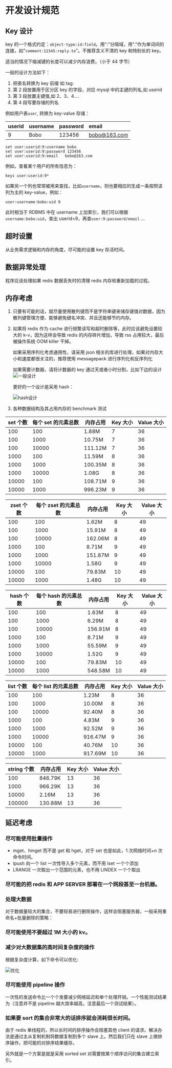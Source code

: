 # 开发设计规范

## Key 设计

key 的一个格式约定：`object-type:id:field`。用":"分隔域，用"."作为单词间的连接，如"`comment:12345:reply.to`"。不推荐含义不清的 key 和特别长的 key。

适当的情况下缩减键的长度可以减少内存浪费。（小于 44 字节）

一般的设计方法如下：

1. 把表名转换为 key 前缀 如 tag:
2. 第 2 段放置用于区分区 key 的字段，对应 mysql 中的主键的列名,如 userid
3. 第 3 段放置主键值,如 2、3、4....
4. 第 4 段写要存储的列名

例如用户表`user`, 转换为 key-value 存储：

| userid | username | password | email        |
| :----- | :------- | :------- | :----------- |
| 9      | Bobo     | 123456   | bobo@163.com |

```shell
set user:userid:9:username bobo
set user:userid:9:password 123456
set user:userid:9:email   bobo@163.com
```

例如，查看某个用户的所有信息为：

```shell
keys user:userid:9*
```

如果另一个列也常常被用来查找，比如`username`，则也要相应的生成一条按照该列为主的 key-value，例如：

```shell
user:username:bobo:uid 9
```

此时相当于 RDBMS 中在 username 上加索引，我们可以根据
`username:bobo:uid`，查出 userid=9，再查`user:9:password/email` ...

## 超时设置

从业务需求逻辑和内存的角度，尽可能的设置 key 存活时间。

## 数据异常处理

程序应该处理如果 redis 数据丢失时的清理 redis 内存和重新加载的过程。

## 内存考虑

1. 只要有可能的话，就尽量使用散列键而不是字符串键来储存键值对数据，因为散列键管理方便、能够避免键名冲突、并且还能够节约内存。

2. 如果将 redis 作为 cache 进行频繁读写和超时删除等，此时应该避免设置较大的 k-v，因为这样会导致 redis 的内存碎片增加，导致 rss 占用较大，最后被操作系统 OOM killer 干掉。

   如果采用序列化考虑通用性，请采用 json 相关的库进行处理，如果对内存大小和速度都很关注的，推荐使用 messagepack 进行序列化和反序列化

   如果需要计数器，请将计数器的 key 通过天或者小时分割，比如下边的设计
   ![一般设计](https://raw.githubusercontent.com/gnuhpc/All-About-Redis/master/CodeDesignRule/mem1.png)

   更好的一个设计是采用 hash：

   ![hash设计](https://raw.githubusercontent.com/gnuhpc/All-About-Redis/master/CodeDesignRule/mem3.png)

3. 各种数据结构及其占用内存的 benchmark 测试

| set 个数 | 每个 set 的元素总数 | 内存占用 | Key 大小 | Value 大小 |
| -------- | ------------------- | -------- | -------- | ---------- |
| 100      | 100                 | 1.88M    | 7        | 36         |
| 100      | 1000                | 10.75M   | 7        | 36         |
| 100      | 10000               | 111.12M  | 7        | 36         |
| 1000     | 100                 | 11.59M   | 8        | 36         |
| 1000     | 1000                | 100.35M  | 8        | 36         |
| 1000     | 10000               | 1.08G    | 8        | 36         |
| 10000    | 100                 | 108.71M  | 9        | 36         |
| 10000    | 1000                | 996.23M  | 9        | 36         |

| zset 个数 | 每个 zset 的元素总数 | 内存占用 | Key 大小 | Value 大小 |
| --------- | -------------------- | -------- | -------- | ---------- |
| 100       | 100                  | 1.62M    | 8        | 49         |
| 100       | 1000                 | 15.91M   | 8        | 49         |
| 100       | 10000                | 162.06M  | 8        | 49         |
| 1000      | 100                  | 8.71M    | 9        | 49         |
| 1000      | 1000                 | 151.87M  | 9        | 49         |
| 1000      | 10000                | 1.58G    | 9        | 49         |
| 10000     | 100                  | 79.83M   | 10       | 49         |
| 10000     | 1000                 | 1.48G    | 10       | 49         |

| hash 个数 | 每个 hash 的元素总数 | 内存占用 | Key 大小 | Value 大小 |
| --------- | -------------------- | -------- | -------- | ---------- |
| 100       | 100                  | 1.63M    | 8        | 49         |
| 100       | 1000                 | 6.29M    | 8        | 49         |
| 100       | 10000                | 156.91M  | 8        | 49         |
| 1000      | 100                  | 8.71M    | 9        | 49         |
| 1000      | 1000                 | 55.59M   | 9        | 49         |
| 1000      | 10000                | 1.52G    | 9        | 49         |
| 10000     | 100                  | 79.83M   | 10       | 49         |
| 10000     | 1000                 | 548.58M  | 10       | 49         |

| list 个数 | 每个 list 的元素总数 | 内存占用 | Key 大小 | Value 大小 |
| --------- | -------------------- | -------- | -------- | ---------- |
| 100       | 100                  | 1.23M    | 8        | 36         |
| 100       | 1000                 | 10.00M   | 8        | 36         |
| 100       | 10000                | 92.40M   | 8        | 36         |
| 1000      | 100                  | 4.83M    | 9        | 36         |
| 1000      | 1000                 | 92.52M   | 9        | 36         |
| 1000      | 10000                | 916.47M  | 9        | 36         |
| 10000     | 100                  | 40.76M   | 10       | 36         |
| 10000     | 1000                 | 917.69M  | 10       | 36         |

| string 个数 | 内存占用 | Key 大小 | Value 大小 |
| ----------- | -------- | -------- | ---------- |
| 100         | 846.79K  | 13       | 36         |
| 1000        | 966.29K  | 13       | 36         |
| 10000       | 2.16M    | 13       | 36         |
| 100000      | 130.88M  | 13       | 36         |

## 延迟考虑

### 尽可能使用批量操作

- mget、hmget 而不是 get 和 hget，对于 set 也是如此，1 次网络时间+n 次命令时间。
- lpush 向一个 list 一次性导入多个元素，而不用 lset 一个个添加
- LRANGE 一次取出一个范围的元素，也不用 LINDEX 一个个取出

### 尽可能的把 redis 和 APP SERVER 部署在一个网段甚至一台机器。

### 处理大数据

对于数据量较大的集合，不要轻易进行删除操作，这样会阻塞服务器，一般采用重命名+批量删除的策略：

### 尽可能使用不要超过 1M 大小的 kv。

### 减少对大数据集的高时间复杂度的操作

根据复杂度计算，如下命令可以优化:

![优化](https://raw.githubusercontent.com/gnuhpc/All-About-Redis/master/CodeDesignRule/lat1.png)

### 尽可能使用 pipeline 操作

一次性的发送命令比一个个发要减少网络延迟和单个处理开销。一个性能测试结果为（注意并不是 pipeline 越大效率越高，注意最后一个测试结果）。

### 如果要 sort 的集合非常大的话排序就会消耗很长时间。

由于 redis 单线程的，所以长时间的排序操作会阻塞其他 client 的请求。解决办法是通过主从复制机制将数据复制到多个 slave 上。然后我们只在 slave 上做排序操作。把可能的对排序结果缓存。

另外就是一个方案是就是采用 sorted set 对需要按某个顺序访问的集合建立索引。
